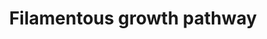 ---
annotations:
- id: PW:0000004
  parent: regulatory pathway
  type: Pathway Ontology
  value: regulatory pathway
authors:
- Rnash
- MaintBot
- AlexanderPico
description: ''
last-edited: 2016-07-25
organisms:
- Saccharomyces cerevisiae
redirect_from:
- /index.php/Pathway:WP2844
- /instance/WP2844
revision: null
schema-jsonld:
- '@context': https://schema.org/
  '@id': https://wikipathways.github.io/pathways/WP2844.html
  '@type': Dataset
  creator:
    '@type': Organization
    name: WikiPathways
  description: ''
  keywords:
  - Cdc24
  - Cdc42
  - Cdc42-GTP
  - Dig1
  - Hsl7
  - Kss1
  - Msb2
  - Msb2*
  - STE20
  - Sho1
  - Ste11
  - Ste7
  - Yps1
  license: CC0
  name: Filamentous growth pathway
seo: CreativeWork
title: Filamentous growth pathway
wpid: WP2844
---